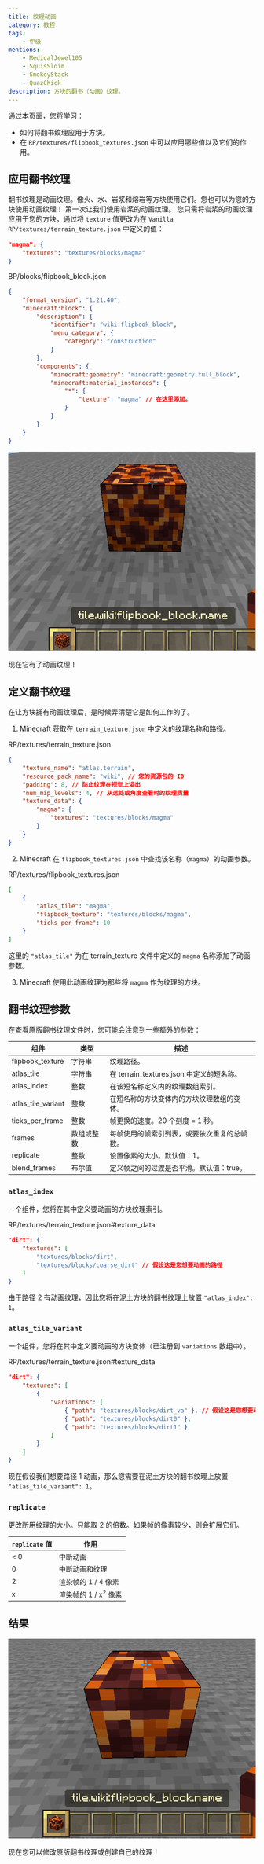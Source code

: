 ```yaml
---
title: 纹理动画
category: 教程
tags:
    - 中级
mentions:
    - MedicalJewel105
    - SquisSloim
    - SmokeyStack
    - QuazChick
description: 方块的翻书（动画）纹理。
---
```


通过本页面，您将学习：

- 如何将翻书纹理应用于方块。
- 在 `RP/textures/flipbook_textures.json` 中可以应用哪些值以及它们的作用。

## 应用翻书纹理

翻书纹理是动画纹理。像火、水、岩浆和熔岩等方块使用它们。您也可以为您的方块使用动画纹理！
第一次让我们使用岩浆的动画纹理。
您只需将岩浆的动画纹理应用于您的方块，通过将 `texture` 值更改为在 `Vanilla RP/textures/terrain_texture.json` 中定义的值：

```json
"magma": {
    "textures": "textures/blocks/magma"
}
```

<CodeHeader>BP/blocks/flipbook_block.json</CodeHeader>

```json
{
    "format_version": "1.21.40",
    "minecraft:block": {
        "description": {
            "identifier": "wiki:flipbook_block",
            "menu_category": {
                "category": "construction"
            }
        },
        "components": {
            "minecraft:geometry": "minecraft:geometry.full_block",
            "minecraft:material_instances": {
                "*": {
                    "texture": "magma" // 在这里添加。
                }
            }
        }
    }
}
```

![](../assets/images/blocks/flipbook-textures/animated_texture_1.gif)

现在它有了动画纹理！

## 定义翻书纹理

在让方块拥有动画纹理后，是时候弄清楚它是如何工作的了。

1. Minecraft 获取在 `terrain_texture.json` 中定义的纹理名称和路径。

<CodeHeader>RP/textures/terrain_texture.json</CodeHeader>

```json
{
    "texture_name": "atlas.terrain",
    "resource_pack_name": "wiki", // 您的资源包的 ID
    "padding": 8, // 防止纹理在视觉上溢出
    "num_mip_levels": 4, // 从远处或角度查看时的纹理质量
    "texture_data": {
        "magma": {
            "textures": "textures/blocks/magma"
        }
    }
}
```

2. Minecraft 在 `flipbook_textures.json` 中查找该名称（`magma`）的动画参数。

<CodeHeader>RP/textures/flipbook_textures.json</CodeHeader>

```json
[
    {
        "atlas_tile": "magma",
        "flipbook_texture": "textures/blocks/magma",
        "ticks_per_frame": 10
    }
]
```

这里的 `"atlas_tile"` 为在 terrain_texture 文件中定义的 `magma` 名称添加了动画参数。

3. Minecraft 使用此动画纹理为那些将 `magma` 作为纹理的方块。

## 翻书纹理参数

在查看原版翻书纹理文件时，您可能会注意到一些额外的参数：

| 组件               | 类型             | 描述                                                                                                   |
| ------------------ | ---------------- | ------------------------------------------------------------------------------------------------------ |
| flipbook_texture    | 字符串           | 纹理路径。                                                                                             |
| atlas_tile          | 字符串           | 在 terrain_textures.json 中定义的短名称。                                                            |
| atlas_index         | 整数             | 在该短名称定义内的纹理数组索引。                                                                      |
| atlas_tile_variant  | 整数             | 在短名称的方块变体内的方块纹理数组的变体。                                                            |
| ticks_per_frame     | 整数             | 帧更换的速度。20 个刻度 = 1 秒。                                                                       |
| frames              | 数组或整数      | 每帧使用的帧索引列表，或要依次重复的总帧数。                                                         |
| replicate           | 整数             | 设置像素的大小。默认值：1。                                                                           |
| blend_frames        | 布尔值          | 定义帧之间的过渡是否平滑。默认值：true。                                                               |

### `atlas_index`

一个组件，您将在其中定义要动画的方块纹理索引。

<CodeHeader>RP/textures/terrain_texture.json#texture_data</CodeHeader>

```json
"dirt": {
    "textures": [
        "textures/blocks/dirt",
        "textures/blocks/coarse_dirt" // 假设这是您想要动画的路径
    ]
}
```

由于路径 2 有动画纹理，因此您将在泥土方块的翻书纹理上放置 `"atlas_index": 1`。

### `atlas_tile_variant`

一个组件，您将在其中定义要动画的方块变体（已注册到 `variations` 数组中）。

<CodeHeader>RP/textures/terrain_texture.json#texture_data</CodeHeader>

```json
"dirt": {
    "textures": [
        {
            "variations": [
                { "path": "textures/blocks/dirt_va" }, // 假设这是您想要动画的方块变体
                { "path": "textures/blocks/dirt0" },
                { "path": "textures/blocks/dirt1" }
            ]
        }
    ]
}
```

现在假设我们想要路径 1 动画，那么您需要在泥土方块的翻书纹理上放置 `"atlas_tile_variant": 1`。

### `replicate`

更改所用纹理的大小。只能取 2 的倍数。如果帧的像素较少，则会扩展它们。

| `replicate` 值     | 作用                                      |
| ----------------- | ----------------------------------------- |
| < 0               | 中断动画                                  |
| 0                 | 中断动画和纹理                            |
| 2                 | 渲染帧的 1 / 4 像素                      |
| x                 | 渲染帧的 1 / x<sup>2</sup> 像素          |

## 结果

![](../assets/images/blocks/flipbook-textures/animated_texture_2.gif)

现在您可以修改原版翻书纹理或创建自己的纹理！